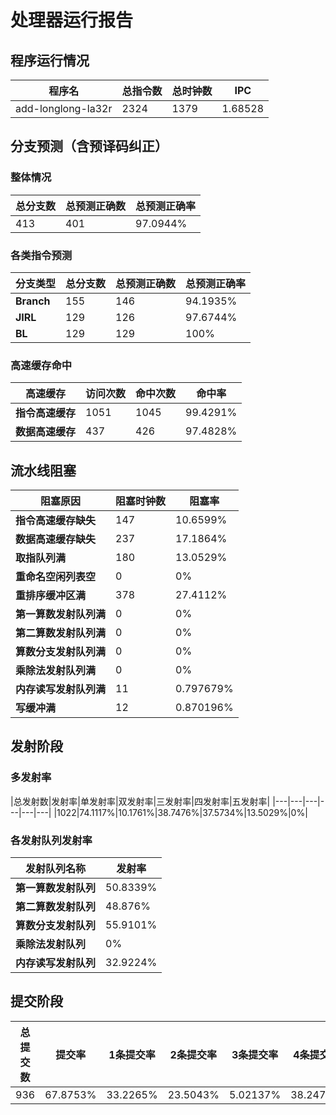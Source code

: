 # 处理器运行报告
## 程序运行情况
|程序名|总指令数|总时钟数|IPC|
|---|---|---|---|
|add-longlong-la32r|2324|1379|1.68528|

## 分支预测（含预译码纠正）
### 整体情况
|总分支数|总预测正确数|总预测正确率|
|---|---|---|
|413|401|97.0944%|

### 各类指令预测
|分支类型|总分支数|总预测正确数|总预测正确率|
|---|---|---|---|
|**Branch**| 155 | 146 | 94.1935%|
|**JIRL**| 129 | 126 | 97.6744%|
|**BL**| 129 | 129 | 100%|

### 高速缓存命中
|高速缓存|访问次数|命中次数|命中率|
|---|---|---|---|
|**指令高速缓存**| 1051 | 1045 | 99.4291%|
|**数据高速缓存**| 437 | 426 | 97.4828%|
## 流水线阻塞
|阻塞原因|阻塞时钟数|阻塞率|
|---|---|---|
|**指令高速缓存缺失**| 147 | 10.6599%|
|**数据高速缓存缺失**| 237 | 17.1864%|
|**取指队列满**| 180 | 13.0529%|
|**重命名空闲列表空**|0 | 0%|
|**重排序缓冲区满**|378 | 27.4112%|
|**第一算数发射队列满**|0 | 0%|
|**第二算数发射队列满**|0 | 0%|
|**算数分支发射队列满**|0 | 0%|
|**乘除法发射队列满**|0 | 0%|
|**内存读写发射队列满**|11 | 0.797679%|
|**写缓冲满**|12 | 0.870196%|

## 发射阶段
### 多发射率
|总发射数|发射率|单发射率|双发射率|三发射率|四发射率|五发射率|
|---|---|---|---|---|---|
|1022|74.1117%|10.1761%|38.7476%|37.5734%|13.5029%|0%|

### 各发射队列发射率
|发射队列名称|发射率|
|---|---|
|**第一算数发射队列**|50.8339%|
|**第二算数发射队列**|48.876%|
|**算数分支发射队列**|55.9101%|
|**乘除法发射队列**|0%|
|**内存读写发射队列**|32.9224%|

## 提交阶段
|总提交数|提交率|1条提交率|2条提交率|3条提交率|4条提交率|
|---|---|---|---|---|---|
|936|67.8753%|33.2265%|23.5043%|5.02137%|38.2479%|
